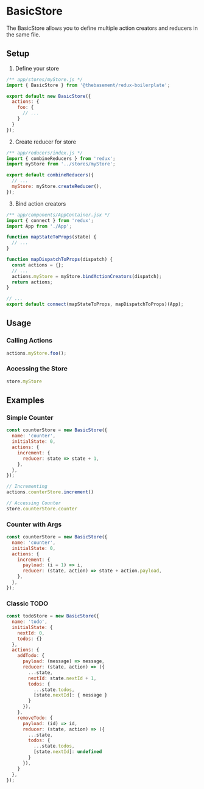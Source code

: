 # BasicStore
The BasicStore allows you to define multiple action creators and reducers in
the same file.

## Setup
1. Define your store
```javascript
/** app/stores/myStore.js */
import { BasicStore } from '@thebasement/redux-boilerplate';

export default new BasicStore({
  actions: {
    foo: {
      // ...
    }
  }
});
```

2. Create reducer for store
```javascript
/** app/reducers/index.js */
import { combineReducers } from 'redux';
import myStore from '../stores/myStore';

export default combineReducers({
  // ...
  myStore: myStore.createReducer(),
});
```

3. Bind action creators
```javascript
/** app/components/AppContainer.jsx */
import { connect } from 'redux';
import App from './App';

function mapStateToProps(state) {
  // ...
}

function mapDispatchToProps(dispatch) {
  const actions = {};
  // ...
  actions.myStore = myStore.bindActionCreators(dispatch);
  return actions;
}

// ...
export default connect(mapStateToProps, mapDispatchToProps)(App);
```

## Usage
### Calling Actions
```javascript
actions.myStore.foo();
```

### Accessing the Store
```javascript
store.myStore
```

## Examples
### Simple Counter
```javascript
const counterStore = new BasicStore({
  name: 'counter',
  initialState: 0,
  actions: {
    increment: {
      reducer: state => state + 1,
    },
  },
});

// Incrementing
actions.counterStore.increment()

// Accessing Counter
store.counterStore.counter
```

### Counter with Args
```javascript
const counterStore = new BasicStore({
  name: 'counter',
  initialState: 0,
  actions: {
    increment: {
      payload: (i = 1) => i,
      reducer: (state, action) => state + action.payload,
    },
  },
});
```

### Classic TODO
```javascript
const todoStore = new BasicStore({
  name: 'todo',
  initialState: {
    nextId: 0,
    todos: {}
  },
  actions: {
    addTodo: {
      payload: (message) => message,
      reducer: (state, action) => ({
        ...state,
        nextId: state.nextId + 1,
        todos: {
          ...state.todos,
          [state.nextId]: { message }
        }
      }),
    },
    removeTodo: {
      payload: (id) => id,
      reducer: (state, action) => ({
        ...state,
        todos: {
          ...state.todos,
          [state.nextId]: undefined
        }
      }),
    }
  },
});
```
